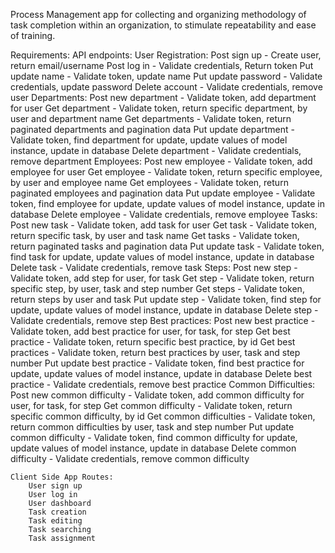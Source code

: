 Process Management app for collecting and organizing methodology of task completion within an organization, to stimulate repeatability and ease of training.

Requirements:
    API endpoints:
        User Registration:
            Post sign up - Create user, return email/username
            Post log in - Validate credentials, Return token
            Put update name - Validate token, update name
            Put update password - Validate credentials, update password 
            Delete account - Validate credentials, remove user
        Departments:
            Post new department - Validate token, add department for user
            Get department - Validate token, return specific department, by user and department name
            Get departments - Validate token, return paginated departments and pagination data
            Put update department - Validate token, find department for update, update values of model instance, update in database
            Delete department - Validate credentials, remove department
        Employees:
            Post new employee - Validate token, add employee for user
            Get employee - Validate token, return specific employee, by user and employee name
            Get employees - Validate token, return paginated employees and pagination data
            Put update employee - Validate token, find employee for update, update values of model instance, update in database
            Delete employee - Validate credentials, remove employee
        Tasks:
            Post new task - Validate token, add task for user
            Get task - Validate token, return specific task, by user and task name
            Get tasks - Validate token, return paginated tasks and pagination data
            Put update task - Validate token, find task for update, update values of model instance, update in database
            Delete task - Validate credentials, remove task
                Steps:
                    Post new step - Validate token, add step for user, for task
                    Get step - Validate token, return specific step, by user, task and step number
                    Get steps - Validate token, return steps by user and task 
                    Put update step - Validate token, find step for update, update values of model instance, update in database
                    Delete step - Validate credentials, remove step
                        Best practices:
                            Post new best practice - Validate token, add best practice for user, for task, for step
                            Get best practice - Validate token, return specific best practice, by id
                            Get best practices - Validate token, return best practices by user, task and step number
                            Put update best practice - Validate token, find best practice for update, update values of model instance, update in database
                            Delete best practice - Validate credentials, remove best practice
                        Common Difficulties:
                            Post new common difficulty - Validate token, add common difficulty for user, for task, for step
                            Get common difficulty - Validate token, return specific common difficulty, by id
                            Get common difficulties - Validate token, return common difficulties by user, task and step number
                            Put update common difficulty - Validate token, find common difficulty for update, update values of model instance, update in database
                            Delete common difficulty - Validate credentials, remove common difficulty
    
    Client Side App Routes:
        User sign up
        User log in
        User dashboard
        Task creation
        Task editing
        Task searching 
        Task assignment
